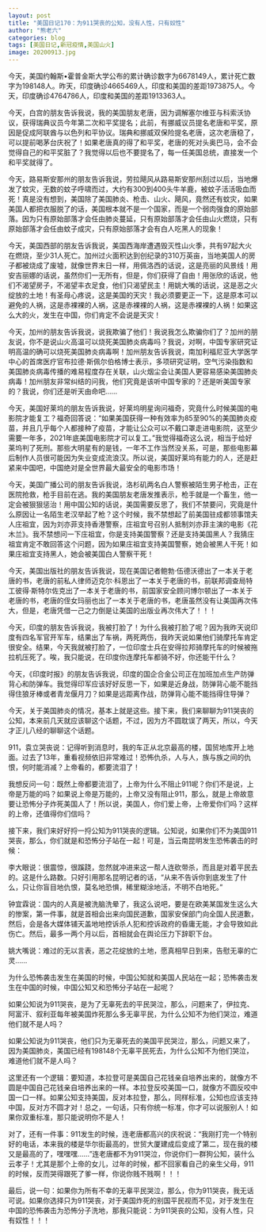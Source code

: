 ```yaml
---
layout: post
title: "美国日记170：为911哭丧的公知，没有人性，只有奴性"
author: "熊老六"
categories: blog
tags: [美国日记,新冠疫情,美国山火]
image: 20200913.jpg
---
```

今天，美国约翰斯•霍普金斯大学公布的累计确诊数字为6678149人，累计死亡数字为198148人。昨天，印度确诊4665469人，印度和美国的差距1973875人。今天，印度确诊4764786人，印度和美国的差距1913363人。

今天，白宫的朋友告诉我说，我的美国朋友老唐，因为调解塞尔维亚与科索沃协议，获得瑞典议员今年第二次和平奖提名；此前，有挪威议员提名老唐和平奖，原因是促成阿联酋与以色列和平协议。瑞典和挪威双保险提名老唐，这次老唐稳了，可以提前喝茅台庆祝了！如果老唐真的得了和平奖，老唐的死对头奥巴马，会不会觉得自己的和平奖脏了？我觉得以后也不要提名了，每一任美国总统，直接发一个和平奖就得了。

今天，路易斯安那州的朋友告诉我说，劳拉飓风从路易斯安那州刮过以后，当地爆发了蚊灾，无数的蚊子呼啸而过，大约有300到400头牛羊鹿，被蚊子活活吸血而死！真是没有想到，美国除了美国肺炎、枪击、山火、飓风，竟然还有蚊灾，如果美国人都把衣服脱了的话，美国根本就不是一个国家，而是一个弱肉强食的原始部落。因为只有原始部落才会任由肺炎蔓延，只有原始部落才会任由山火燃烧，只有原始部落才会任由蚊子成灾，只有原始部落才会有白人吃黑人的现象！

今天，美国西部的朋友告诉我说，美国西海岸遭遇毁灭性山火季，共有97起大火在燃烧，至少31人死亡。加州过火面积达到创纪录的310万英亩，当地美国人的房子都被烧成了废墟，就像世界末日一样，用佩洛西的话说，这是亮丽的风景线！用安吉丽娜的话说，虽然你们一无所有，但是，你们获得了自由！用张欣的话说，他们不渴望房子，不渴望丰衣足食，他们只渴望民主！用姚大嘴的话说，这是恶之火绽放的土地！有圣母心疼说，这是美国的天灾！我必须要更正一下，这是原本可以避免的人祸，这是赤裸裸的人祸，这是赤裸裸的人祸，这是赤裸裸的人祸！如果这么大的火，发生在中国，你们肯定不会说是天灾！

今天，加州的朋友告诉我说，说我欺骗了他们！我说我怎么欺骗你们了？加州的朋友说，你不是说山火高温可以烧死美国肺炎病毒吗？我说，对啊，中国专家研究证明高温的确可以烧死美国肺炎病毒啊！加州朋友告诉我说，南加利福尼亚大学医学中心的首席医疗官布拉德·斯佩尔伯格博士表示，多项研究证明，空气污染指数和美国肺炎病毒传播的难易程度存在关联，山火烟尘会让美国人更容易感染美国肺炎病毒！加州朋友非常纠结的问我，他们究竟是该听中国专家的？还是听美国专家的？我说，你们还是听天由命吧……

今天，美国好莱坞的朋友告诉我说，好莱坞明星询问福奇，究竟什么时候美国的电影院才能复工？福奇回答说：“如果美国获得一种有效率为85至90%的美国肺炎疫苗，并且几乎每个人都接种了疫苗，才能让公众可以不戴口罩走进电影院，这至少需要一年多，2021年底美国电影院才可以复工。”我觉得福奇这么说，相当于给好莱坞判了死刑。那些大明星有的是钱，一年不工作当然没关系，可是，那些电影幕后制作人员很可能因为失业变成流浪汉。所以说，美国好莱坞有能力的人，还是赶紧来中国吧，中国绝对是全世界最大最安全的电影市场！

今天，美国广播公司的朋友告诉我说，洛杉矶两名白人警察被陌生男子枪击，正在医院抢救，枪手目前在逃。我的美国朋友老唐发推表示，枪手就是一个畜生，他一定会被狠狠惩治！用中国公知的话说，美国需要反思了，我们不禁要问，究竟是什么原因让一名陌生老汉举起了枪？这个时候，我不禁想起了前美国驻成都领事馆夫人庄祖宜，因为刘亦菲支持香港警察，庄祖宜号召别人抵制刘亦菲主演的电影《花木兰》。我不禁想问一下庄祖宜，你是支持美国警察？还是支持美国黑人？我猜庄祖宜肯定不敢回答这个问题，因为如果庄祖宜支持美国警察，她会被黑人干死！如果庄祖宜支持黑人，她会被美国白人警察干死！

今天，美国出版社的朋友告诉我说，现在美国记者鲍勃·伍德沃德出了一本关于老唐的书，老唐的前私人律师迈克尔·科恩出了一本关于老唐的书，前联邦调查局特工彼得·斯特尔佐克出了一本关于老唐的书，前国家安全顾问博尔顿出了一本关于老唐的书，老唐的侄女玛丽也出了一本关于老唐的书，老唐虽然没有让美国再次伟大，但是，老唐凭借一己之力倒是让美国的出版业再次伟大了！！！

今天，印度的朋友告诉我说，我被打脸了！为什么我被打脸了呢？因为我昨天说印度有四名军官开军车，结果出了车祸，两死两伤，我昨天说如果他们骑摩托车肯定很安全。结果，今天我就被打脸了，一位印度士兵在安得拉邦骑摩托车的时候被拖拉机压死了。唉，我只能说，在印度你连摩托车都骑不好，你还能干什么？

今天，《印度时报》的朋友告诉我说，印度的国企合金公司正在加班加点生产防弹背心和防弹车。我觉得印军应该好好反思一下，如果是近身战，防弹背心能不能挡得住狼牙棒或者青龙偃月刀？如果是远距离作战，防弹背心能不能挡得住导弹？

今天，关于美国肺炎的情况，基本上就是这些。接下来，我们来聊聊为911哭丧的公知，本来前几天就应该聊这个话题，不过，因为方不圆耽误了两天，所以，今天才正儿八经的聊聊这个话题。

911，袁立哭丧说：记得听到消息时，我的车正从北京最高的楼，国贸地库开上地面。过去了13年，重看视频依旧非常难过！恐怖仇杀，人与人，族与族之间的仇恨，何时能消减？上帝看的，都要流泪了！

我想反问一句：既然上帝都要流泪了，上帝为什么不阻止911呢？你们不是说，上帝是万能的吗？如果说上帝是万能的，上帝又没有阻止911，那么，就是上帝故意要让恐怖分子炸死美国人了！所以说，美国人，你们爱上帝，上帝爱你们吗？这样的上帝，还值得你们信吗？

接下来，我们来好好捋一捋公知为911哭丧的逻辑。公知说，如果你们不为美国911哭丧，那么，你们就是和恐怖分子站在一起！可是，当云南昆明发生恐怖袭击的时候：

李大眼说：很震惊，很蹊跷，忽然就冲进来这一帮人连砍带杀，而且是对着平民去的。这是什么路数。只好引用那名昆明记者的话，“从来不告诉你到底发生了什么，只让你盲目地仇恨，莫名地恐惧，稀里糊涂地活，不明不白地死。”

钟宜霖说：国内的人真是被洗脑洗晕了，我这么说吧，要是在欧美某国发生这么大的惨案，第一件事，就是首相会出来向国民道歉，国家安保部门向全国人民道歉，然后，会是各大媒体铺天盖地地控诉杀人犯和控诉政府的昏庸无能，才会导致如此伤亡。然后，最多一两个月以后，首相就会在舆论压力下辞职下台。

姚大嘴说：难过的无以言表，恶之花绽放的土地，愿真相早日到来，告慰无辜的亡灵……

为什么恐怖袭击发生在美国的时候，中国公知就和美国人民站在一起；恐怖袭击发生在中国的时候，中国公知又和恐怖分子站在一起呢？

如果公知说为911哭丧，是为了无辜死去的平民哭泣，那么，问题来了，伊拉克、阿富汗、叙利亚每年被美国炸死那么多无辜平民，为什么公知不为他们哭泣，难道他们就不是人吗？

如果公知说为911哭丧，他们只为无辜死去的美国平民哭泣，那么，问题又来了，因为美国肺炎，美国已经有198148个无辜平民死去，为什么公知不为他们哭泣，难道他们就不是人吗？

这里还有一个逻辑：要知道，本拉登可是美国自己花钱亲自培养出来的，就像方不圆是中国自己花钱亲自培养出来的一样。本拉登反咬美国一口，就像方不圆反咬中国一口一样。如果公知支持美国，反对本拉登，那么，同样标准，公知也应该支持中国，反对方不圆才对！总之，一句话，只有你统一标准，你才可以说服别人！如果你双重标准，那只能说明你不是人！

对了，还有一件事：911发生的时候，连老唐都高兴的庆祝说：“我刚打完一个特别好的电话，本来我的楼是华尔街最高的，世贸大厦建成后变成了第二，现在我的楼又是最高的了，嘿嘿嘿……”连老唐都不为911哭泣，你说你们一群狗公知，装什么云孝子！尤其是那个上帝的女儿，过年的时候，都不回家看自己的亲生父母，911的时候，反而哭得跟死了爹一样，你说你贱不贱啊！！！

最后，说一句：如果你为所有不幸的无辜平民哭泣，那么，你为911哭丧，我无话可说。如果你选择只为911哭丧，对于美国炸死的别国平民视而不见，对于发生在中国的恐怖袭击为恐怖分子洗地，那我只能说：为911哭丧的公知，没有人性，只有奴性！！！​​​​